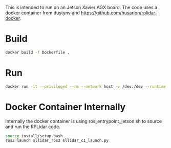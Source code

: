 This is intended to run on an Jetson Xavier AGX board.  The
code uses a docker container from dustynv and https://github.com/husarion/rplidar-docker.

# Build
```bash
docker build -f Dockerfile .
```


# Run
```bash
docker run -it --privileged --rm --network host -v /dev:/dev --runtime nvidia <docker_image>
```


# Docker Container Internally
Internally the docker container is using ros_entrypoint_jetson.sh to source
and run the RPLidar code.
```bash
source install/setup.bash
ros2 launch sllidar_ros2 sllidar_c1_launch.py
```


